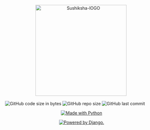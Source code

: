 <p align="center"> 
    <img src="https://vkssfalumni.com/wp-content/uploads/2016/11/sushikshalogo-300x300.png" alt="Sushiksha-lOGO" border="0" width=300 height=300/>&nbsp; </a></p>
   
   ![GitHub code size in bytes](https://img.shields.io/github/languages/code-size/PrathvirajPrabhu/my-ocr?color=%23CF573D&logo=size&style=for-the-badge)
   ![GitHub repo size](https://img.shields.io/github/repo-size/PrathvirajPrabhu/my-ocr?color=B07D08&label=Repository%20Size&style=flat-square)
   ![GitHub last commit](https://img.shields.io/github/last-commit/PrathvirajPrabhu/my-ocr?label=Last%20Commit&style=flat-square)
   
   
   <p class="text-center mb-3" align="center">
   <a href="https://sushiksha.konkanischolarship.com/"><img src="https://forthebadge.com/images/badges/made-with-python.svg" border="0" title="Made with Python" /></a>
   </p>
   
   <p class="text-center mb-3" align="center">
   <a href="http://www.djangoproject.com/"><img src="https://www.djangoproject.com/m/img/badges/djangopowered126x54.gif" border="0" alt="Powered by Django." title="Powered by Django." /></a>
   </p>
   
   
